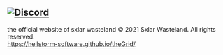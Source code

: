 [![Discord](https://img.shields.io/discord/670738185571139590?color=blue&labelColor=555555&label=&logo=discord&style=for-the-badge)](https://discord.gg/usKwxca "Discord")
----------------------------------------
the official website of sxlar wasteland
© 2021 Sxlar Wasteland. All rights reserved.<br>
https://hellstorm-software.github.io/theGrid/
